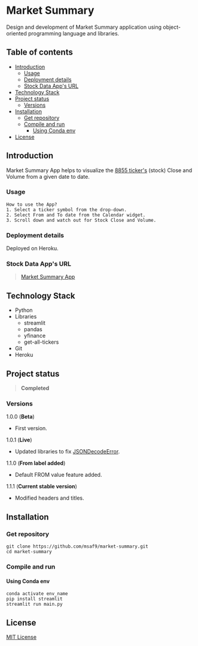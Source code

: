 <h1>Market Summary</h1>
Design and development of Market Summary application using object-oriented programming language and libraries.

<h2>Table of contents</h2>

- [Introduction](#introduction)
  - [Usage](#usage)
  - [Deployment details](#deployment-details)
  - [Stock Data App's URL](#stock-data-apps-url)
- [Technology Stack](#technology-stack)
- [Project status](#project-status)
  - [Versions](#versions)
- [Installation](#installation)
  - [Get repository](#get-repository)
  - [Compile and run](#compile-and-run)
    - [Using Conda env](#using-conda-env)
- [License](#license)

## Introduction
Market Summary App helps to visualize the [8855 ticker's](tickers.csv 'Tickers') (stock) Close and Volume from a given date to date.

### Usage
```
How to use the App?
1. Select a ticker symbol from the drop-down.
2. Select From and To date from the Calendar widget.
3. Scroll down and watch out for Stock Close and Volume.
```

### Deployment details
Deployed on Heroku.

### Stock Data App's URL 
> [Market Summary App](https://market-summary-app.herokuapp.com/ 'Market Summary App')

## Technology Stack
- Python
- Libraries
  - streamlit
  - pandas
  - yfinance
  - get-all-tickers
- Git
- Heroku

## Project status
> **Completed**

### Versions
1.0.0 (**Beta**)
- First version.

1.0.1 (**Live**)
- Updated libraries to fix [JSONDecodeError](https://discuss.streamlit.io/t/json-decoder-jsondecodeerror/14830).

1.1.0 (**From label added**)
- Default FROM value feature added.

1.1.1 (**Current stable version**)
- Modified headers and titles.

## Installation
### Get repository
```git
git clone https://github.com/msaf9/market-summary.git
cd market-summary
```

### Compile and run
#### Using Conda env
```conda
conda activate env_name
pip install streamlit
streamlit run main.py
```

## License
[MIT License](LICENSE)
